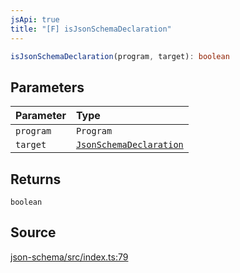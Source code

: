 ```yaml
---
jsApi: true
title: "[F] isJsonSchemaDeclaration"
---
```


```ts
isJsonSchemaDeclaration(program, target): boolean
```

## Parameters

| Parameter | Type                                                     |
| :-------- | :------------------------------------------------------- |
| `program` | `Program`                                                |
| `target`  | [`JsonSchemaDeclaration`](Type.JsonSchemaDeclaration.md) |

## Returns

`boolean`

## Source

[json-schema/src/index.ts:79](https://github.com/markcowl/cadl/blob/1a6d2b70/packages/json-schema/src/index.ts#L79)
